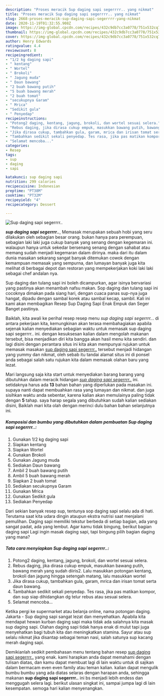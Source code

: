 ```yaml
---
description: "Proses meracik Sup daging sapi segerrrr.. yang nikmat"
title: "Proses meracik Sup daging sapi segerrrr.. yang nikmat"
slug: 2668-proses-meracik-sup-daging-sapi-segerrrr-yang-nikmat
date: 2020-11-19T01:32:55.908Z
image: https://img-global.cpcdn.com/recipes/432c9db7cc3a0778/751x532cq70/sup-daging-sapi-segerrrr-foto-resep-utama.jpg
thumbnail: https://img-global.cpcdn.com/recipes/432c9db7cc3a0778/751x532cq70/sup-daging-sapi-segerrrr-foto-resep-utama.jpg
cover: https://img-global.cpcdn.com/recipes/432c9db7cc3a0778/751x532cq70/sup-daging-sapi-segerrrr-foto-resep-utama.jpg
author: Henry Edwards
ratingvalue: 4.4
reviewcount: 8
recipeingredient:
- "1/2 kg daging sapi"
- " kentang"
- " Wortel"
- " Brokoli"
- " Jagung muda"
- " Daun bawang"
- "2 buah bawang putih"
- "5 buah bawang merah"
- "2 buah tomat"
- "secukupnya Garam"
- " Mrica"
- "Sedikit gula"
- " Penyedap"
recipeinstructions:
- "Potong2 daging, kentang, jagung, brokoli, dan wortel sesuai selera."
- "Rebus daging, jika dirasa cukup empuk, masukkan bawang putih, bawang merah yang sudah diiris2. Lalu masukkan potongan kentang, brokoli dan jagung hingga setengah matang, lalu masukkan wortel"
- "Jika dirasa cukup, tambahkan gula, garam, mrica dan irisan tomat serta daun bawang."
- "Tambahkan sedikit sekali penyedap. Tes rasa, jika pas matikan kompor, dan sup siap dihidangkan dg telur rebus atau sesuai selera."
- "Selamat mencoba..."
categories:
- Resep
tags:
- sup
- daging
- sapi

katakunci: sup daging sapi 
nutrition: 299 calories
recipecuisine: Indonesian
preptime: "PT38M"
cooktime: "PT32M"
recipeyield: "4"
recipecategory: Dessert

---
```



![Sup daging sapi segerrrr..](https://img-global.cpcdn.com/recipes/432c9db7cc3a0778/751x532cq70/sup-daging-sapi-segerrrr-foto-resep-utama.jpg)

<b><i>sup daging sapi segerrrr..</i></b>, Memasak merupakan sebuah hobi yang seru dilakukan oleh sebagian besar orang. bukan hanya para perempuan, sebagian laki laki juga cukup banyak yang senang dengan kegemaran ini. walaupun hanya untuk sekedar bersenang senang dengan sahabat atau memang sudah menjadi kegemaran dalam dirinya. maka dari itu dalam dunia masakan sekarang sangat banyak ditemukan cowok dengan kemampuan memasak yang sempurna, dan lumayan banyak juga kita melihat di berbagai depot dan restoran yang mempekerjakan koki laki laki sebagai chef andalan nya.

Sup daging dan tulang sapi ini boleh dicampurkan, agar isinya bervariasi yang pastinya akan menambah nafsu makan. Sop daging dan tulang sapi ini cocoknya dimakan pada siang hari, dengan cuaca panas sup-nya juga hangat, dipadu dengan sambal korek atau sambal kecap, sambil. Kali ini kami akan membagikan Resep Sup Daging Sapi Enak Empuk dan Seger Banget pastinya.

Baiklah, kita awali ke perihal resep resep menu <i>sup daging sapi segerrrr..</i>. di antara pekerjaan kita, kemungkinan akan terasa membahagiakan apabila sejenak kalian menyediakan sebagian waktu untuk memasak sup daging sapi segerrrr.. ini. dengan kesuksesan kalian dalam mengolah makanan tersebut, bisa menjadikan diri kita bangga akan hasil menu kita sendiri. dan lagi disini dengan perantara situs ini kita akan mempunyai rujukan untuk memasak masakan <u>sup daging sapi segerrrr..</u> tersebut menjadi hidangan yang yummy dan nikmat, oleh sebab itu tandai alamat situs ini di ponsel anda sebagai salah satu rujukan kita dalam memasak olahan baru yang lezat.


Mari langsung saja kita start untuk menyediakan barang barang yang dibutuhkan dalam meracik hidangan <u><i>sup daging sapi segerrrr..</i></u> ini. setidaknya harus ada <b>13</b> bahan bahan yang diperlukan pada masakan ini. supaya nanti dapat membuahkan rasa yang lumayan dan nikmat. dan juga sisihkan waktu anda sebentar, karena kalian akan memulainya paling tidak dengan <b>5</b> tahap. saya harap segala yang dibutuhkan sudah kalian sediakan disini, Baiklah mari kita olah dengan merinci dulu bahan bahan selanjutnya ini.

<!--inarticleads1-->

##### Komposisi dan bumbu yang dibutuhkan dalam pembuatan Sup daging sapi segerrrr..:

1. Gunakan 1/2 kg daging sapi
1. Siapkan  kentang
1. Siapkan  Wortel
1. Gunakan  Brokoli
1. Gunakan  Jagung muda
1. Sediakan  Daun bawang
1. Ambil 2 buah bawang putih
1. Ambil 5 buah bawang merah
1. Siapkan 2 buah tomat
1. Sediakan secukupnya Garam
1. Gunakan  Mrica
1. Gunakan Sedikit gula
1. Sediakan  Penyedap


Dari sekian banyak resep sup, tentunya sop daging sapi selalu ada di hati. Terutama saat kita udara dingin ataupun ekstra nutrisi saat menjalani pemulihan. Daging sapi memiliki tekstur berbeda di setiap bagian, ada yang sangat padat, ada yang lembut. Agar kamu tidak bingung, berikut bagian daging sapi Lagi ingin masak daging sapi, tapi bingung pilih bagian daging yang mana? 

<!--inarticleads2-->

##### Tata cara menyiapkan Sup daging sapi segerrrr..:

1. Potong2 daging, kentang, jagung, brokoli, dan wortel sesuai selera.
1. Rebus daging, jika dirasa cukup empuk, masukkan bawang putih, bawang merah yang sudah diiris2. Lalu masukkan potongan kentang, brokoli dan jagung hingga setengah matang, lalu masukkan wortel
1. Jika dirasa cukup, tambahkan gula, garam, mrica dan irisan tomat serta daun bawang.
1. Tambahkan sedikit sekali penyedap. Tes rasa, jika pas matikan kompor, dan sup siap dihidangkan dg telur rebus atau sesuai selera.
1. Selamat mencoba...


Ketika pergi ke supermarket atau belanja online, nama potongan daging. Jakarta - Sup daging sapi sangat lezat dan menyehatkan. Apabila kita mendapat hewan kurban daging sapi maka tidak ada salahnya kita masak sup daging sapi. Olahan daging sapi tidak hanya enak di mulut tapi juga menyehatkan bagi tubuh kita dan meningkatkan stamina. Sayur atau sup selalu nikmat jika disantap sebagai teman nasi, salah satunya sup kacang merah daging sapi. 

Demikianlah sedikit pembahasan menu tentang bahan resep <u>sup daging sapi segerrrr..</u> yang enak. kami harapkan anda dapat memahami dengan tulisan diatas, dan kamu dapat membuat lagi di lain waktu untuk di sajikan dalam bermacam even even family atau teman kalian. kalian dapat mengulik bumbu bumbu yang ada diatas selaras dengan harapan anda, sehingga makanan <b>sup daging sapi segerrrr..</b> ini bs menjadi lebih endess dan menggugah selera lagi. berikut ulasan singkat ini, sampai jumpa lagi di lain kesempatan. semoga hari kalian menyenangkan.
